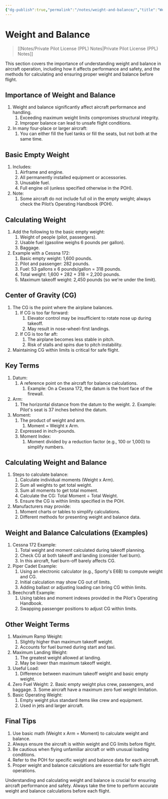 ```yaml
---
{"dg-publish":true,"permalink":"/notes/weight-and-balance/","title":"Weight and Balance","tags":["aviation","classnotes"]}
---
```


# Weight and Balance
> [[Notes/Private Pilot License (PPL) Notes\|Private Pilot License (PPL) Notes]]

This section covers the importance of understanding weight and balance in aircraft operation, including how it affects performance and safety, and the methods for calculating and ensuring proper weight and balance before flight.

## Importance of Weight and Balance

1. Weight and balance significantly affect aircraft performance and handling.
    1. Exceeding maximum weight limits compromises structural integrity.
    2. Improper balance can lead to unsafe flight conditions.
2. In many four-place or larger aircraft:
    1. You can either fill the fuel tanks or fill the seats, but not both at the same time.

## Basic Empty Weight

1. Includes:
    1. Airframe and engine.
    2. All permanently installed equipment or accessories.
    3. Unusable fuel.
    4. Full engine oil (unless specified otherwise in the POH).
2. Note:
    1. Some aircraft do not include full oil in the empty weight; always check the Pilot’s Operating Handbook (POH).

## Calculating Weight

1. Add the following to the basic empty weight:
    1. Weight of people (pilot, passengers).
    2. Usable fuel (gasoline weighs 6 pounds per gallon).
    3. Baggage.
2. Example with a Cessna 172:
    1. Basic empty weight: 1,600 pounds.
    2. Pilot and passenger: 282 pounds.
    3. Fuel: 53 gallons x 6 pounds/gallon = 318 pounds.
    4. Total weight: 1,600 + 282 + 318 = 2,200 pounds.
    5. Maximum takeoff weight: 2,450 pounds (so we're under the limit).

## Center of Gravity (CG)

1. The CG is the point where the airplane balances.
    1. If CG is too far forward:
        1. Elevator control may be insufficient to rotate nose up during takeoff.
        2. May result in nose-wheel-first landings.
    2. If CG is too far aft:
        1. The airplane becomes less stable in pitch.
        2. Risk of stalls and spins due to pitch instability.
2. Maintaining CG within limits is critical for safe flight.

## Key Terms

1. Datum:
    1. A reference point on the aircraft for balance calculations.
        1. Example: On a Cessna 172, the datum is the front face of the firewall.
2. Arm:
    1. The horizontal distance from the datum to the weight.
        2. Example: Pilot's seat is 37 inches behind the datum.
3. Moment:
    1. The product of weight and arm.
        1. Moment = Weight x Arm.
    2. Expressed in inch-pounds.
    3. Moment Index:
        1. Moment divided by a reduction factor (e.g., 100 or 1,000) to simplify numbers.

## Calculating Weight and Balance

1. Steps to calculate balance:
    1. Calculate individual moments (Weight x Arm).
    2. Sum all weights to get total weight.
    3. Sum all moments to get total moment.
    4. Calculate the CG: Total Moment ÷ Total Weight.
    5. Ensure the CG is within limits specified in the POH.
2. Manufacturers may provide:
	1. Moment charts or tables to simplify calculations.
	2. Different methods for presenting weight and balance data.

## Weight and Balance Calculations (Examples)

1. Cessna 172 Example:
    1. Total weight and moment calculated during takeoff planning.
    2. Check CG at both takeoff and landing (consider fuel burn).
    3. In this aircraft, fuel burn-off barely affects CG.
2. Piper Cadet Example:
    1. Using an electronic calculator (e.g., Sporty's E6B) to compute weight and CG.
    2. Initial calculation may show CG out of limits.
    3. Adding ballast or adjusting loading can bring CG within limits.
3. Beechcraft Example:
    1. Using tables and moment indexes provided in the Pilot's Operating Handbook.
    2. Swapping passenger positions to adjust CG within limits.

## Other Weight Terms

1. Maximum Ramp Weight:
    1. Slightly higher than maximum takeoff weight.
    2. Accounts for fuel burned during start and taxi.
2. Maximum Landing Weight:
    1. The greatest weight allowed at landing.
    2. May be lower than maximum takeoff weight.
3. Useful Load:
    1. Difference between maximum takeoff weight and basic empty weight.
4. Zero Fuel Weight:
    2. Basic empty weight plus crew, passengers, and baggage.
    3. Some aircraft have a maximum zero fuel weight limitation.
5. Basic Operating Weight:
    1. Empty weight plus standard items like crew and equipment.
    2. Used in jets and larger aircraft.

## Final Tips

1. Use basic math (Weight x Arm = Moment) to calculate weight and balance.
2. Always ensure the aircraft is within weight and CG limits before flight.
3. Be cautious when flying unfamiliar aircraft or with unusual loading conditions.
4. Refer to the POH for specific weight and balance data for each aircraft.
5. Proper weight and balance calculations are essential for safe flight operations.

Understanding and calculating weight and balance is crucial for ensuring aircraft performance and safety. Always take the time to perform accurate weight and balance calculations before each flight.